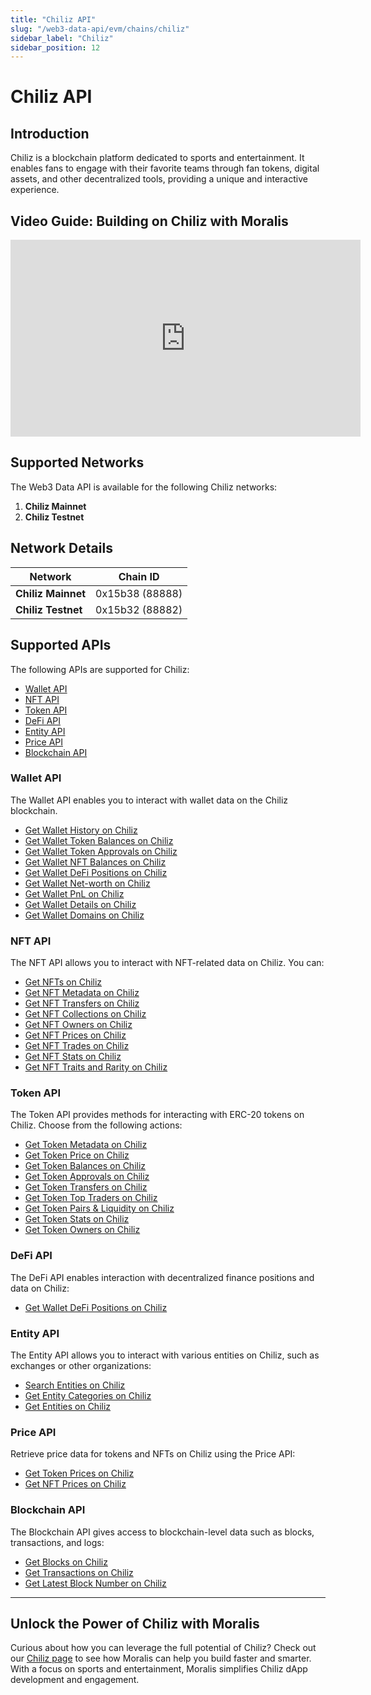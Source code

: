 ```yaml
---
title: "Chiliz API"
slug: "/web3-data-api/evm/chains/chiliz"
sidebar_label: "Chiliz"
sidebar_position: 12
---
```


# Chiliz API

## Introduction

Chiliz is a blockchain platform dedicated to sports and entertainment. It enables fans to engage with their favorite teams through fan tokens, digital assets, and other decentralized tools, providing a unique and interactive experience.

## Video Guide: Building on Chiliz with Moralis

<iframe width="560" height="315" src="https://www.youtube.com/embed/w5bDcR0_K40" title="Building on Chiliz with Moralis APIs: The Ultimate Guide for Developers" frameborder="0" allow="accelerometer; autoplay; clipboard-write; encrypted-media; gyroscope; picture-in-picture" allowfullscreen></iframe>

## Supported Networks

The Web3 Data API is available for the following Chiliz networks:

1. **Chiliz Mainnet**
2. **Chiliz Testnet**

## Network Details

| Network | Chain ID |
| ---- | ---- |
| **Chiliz Mainnet** | 0x15b38 (88888) |
| **Chiliz Testnet** | 0x15b32 (88882) |

## Supported APIs

The following APIs are supported for Chiliz:

<ul>
  <li><a href="/web3-data-api/evm/reference#wallet-api">Wallet API</a></li>
  <li><a href="/web3-data-api/evm/reference#nft-api">NFT API</a></li>
  <li><a href="/web3-data-api/evm/reference#token-api">Token API</a></li>
  <li><a href="/web3-data-api/evm/reference#defi-api">DeFi API</a></li>
  <li><a href="/web3-data-api/evm/reference#entity-api">Entity API</a></li>
  <li><a href="/web3-data-api/evm/reference#price-api">Price API</a></li>
  <li><a href="/web3-data-api/evm/reference#blockchain-api">Blockchain API</a></li>
</ul>

### Wallet API

The Wallet API enables you to interact with wallet data on the Chiliz blockchain.

<ul>
  <li><a href="/web3-data-api/evm/reference#get-wallet-history">Get Wallet History on Chiliz</a></li>
  <li><a href="/web3-data-api/evm/reference#get-wallet-token-balances">Get Wallet Token Balances on Chiliz</a></li>
  <li><a href="/web3-data-api/evm/reference#get-wallet-token-approvals">Get Wallet Token Approvals on Chiliz</a></li>
  <li><a href="/web3-data-api/evm/reference#get-wallet-nfts">Get Wallet NFT Balances on Chiliz</a></li>
  <li><a href="/web3-data-api/evm/reference#get-wallet-defi-positions">Get Wallet DeFi Positions on Chiliz</a></li>
  <li><a href="/web3-data-api/evm/reference#get-wallet-net-worth">Get Wallet Net-worth on Chiliz</a></li>
  <li><a href="/web3-data-api/evm/reference#get-wallet-pnl">Get Wallet PnL on Chiliz</a></li>
  <li><a href="/web3-data-api/evm/reference#get-wallet-details">Get Wallet Details on Chiliz</a></li>
  <li><a href="/web3-data-api/evm/reference#get-wallet-domains">Get Wallet Domains on Chiliz</a></li>
</ul>

### NFT API

The NFT API allows you to interact with NFT-related data on Chiliz. You can:

<ul>
  <li><a href="/web3-data-api/evm/reference#get-nfts">Get NFTs on Chiliz</a></li>
  <li><a href="/web3-data-api/evm/reference#get-nft-metadata">Get NFT Metadata on Chiliz</a></li>
  <li><a href="/web3-data-api/evm/reference#get-nft-transfers">Get NFT Transfers on Chiliz</a></li>
  <li><a href="/web3-data-api/evm/reference#get-nft-collections">Get NFT Collections on Chiliz</a></li>
  <li><a href="/web3-data-api/evm/reference#get-nft-owners">Get NFT Owners on Chiliz</a></li>
  <li><a href="/web3-data-api/evm/reference#get-nft-prices">Get NFT Prices on Chiliz</a></li>
  <li><a href="/web3-data-api/evm/reference#get-nft-trades">Get NFT Trades on Chiliz</a></li>
  <li><a href="/web3-data-api/evm/reference#get-nft-stats">Get NFT Stats on Chiliz</a></li>
  <li><a href="/web3-data-api/evm/reference#get-nft-traits-and-rarity">Get NFT Traits and Rarity on Chiliz</a></li>
</ul>

### Token API

The Token API provides methods for interacting with ERC-20 tokens on Chiliz. Choose from the following actions:

<ul>
  <li><a href="/web3-data-api/evm/reference#get-token-metadata">Get Token Metadata on Chiliz</a></li>
  <li><a href="/web3-data-api/evm/reference#get-token-price">Get Token Price on Chiliz</a></li>
  <li><a href="/web3-data-api/evm/reference#get-token-balances">Get Token Balances on Chiliz</a></li>
  <li><a href="/web3-data-api/evm/reference#get-token-approvals">Get Token Approvals on Chiliz</a></li>
  <li><a href="/web3-data-api/evm/reference#get-token-transfers">Get Token Transfers on Chiliz</a></li>
  <li><a href="/web3-data-api/evm/reference#get-token-top-traders">Get Token Top Traders on Chiliz</a></li>
  <li><a href="/web3-data-api/evm/reference#get-token-pairs--liquidity">Get Token Pairs & Liquidity on Chiliz</a></li>
  <li><a href="/web3-data-api/evm/reference#get-token-stats">Get Token Stats on Chiliz</a></li>
  <li><a href="/web3-data-api/evm/reference#get-token-owners">Get Token Owners on Chiliz</a></li>
</ul>

### DeFi API

The DeFi API enables interaction with decentralized finance positions and data on Chiliz:

<ul>
  <li><a href="/web3-data-api/evm/reference#get-wallet-defi-positions">Get Wallet DeFi Positions on Chiliz</a></li>
</ul>

### Entity API

The Entity API allows you to interact with various entities on Chiliz, such as exchanges or other organizations:

<ul>
  <li><a href="/web3-data-api/evm/reference#search-entities">Search Entities on Chiliz</a></li>
  <li><a href="/web3-data-api/evm/reference#get-entity-categories">Get Entity Categories on Chiliz</a></li>
  <li><a href="/web3-data-api/evm/reference#get-entities">Get Entities on Chiliz</a></li>
</ul>

### Price API

Retrieve price data for tokens and NFTs on Chiliz using the Price API:

<ul>
  <li><a href="/web3-data-api/evm/reference#get-token-prices">Get Token Prices on Chiliz</a></li>
  <li><a href="/web3-data-api/evm/reference#get-nft-prices">Get NFT Prices on Chiliz</a></li>
</ul>

### Blockchain API

The Blockchain API gives access to blockchain-level data such as blocks, transactions, and logs:

<ul>
  <li><a href="/web3-data-api/evm/reference#get-blocks">Get Blocks on Chiliz</a></li>
  <li><a href="/web3-data-api/evm/reference#get-transactions">Get Transactions on Chiliz</a></li>
  <li><a href="/web3-data-api/evm/reference#get-latest-block-number">Get Latest Block Number on Chiliz</a></li>
</ul>

---

## Unlock the Power of Chiliz with Moralis

Curious about how you can leverage the full potential of Chiliz? Check out our [Chiliz page](https://developers.moralis.com/chains/chiliz/) to see how Moralis can help you build faster and smarter. With a focus on sports and entertainment, Moralis simplifies Chiliz dApp development and engagement.
